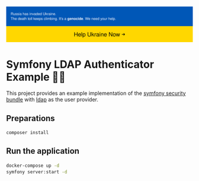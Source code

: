 [![Stand With Ukraine](https://raw.githubusercontent.com/vshymanskyy/StandWithUkraine/main/banner2-direct.svg)](https://vshymanskyy.github.io/StandWithUkraine/)

# Symfony LDAP Authenticator Example 📱💬

This project provides an example implementation of the [symfony security bundle][1] with [ldap][2] as the user provider.

## Preparations

```bash
composer install
```

## Run the application

```bash
docker-compose up -d
symfony server:start -d
```

[1]: https://symfony.com/doc/current/security.html
[2]: https://symfony.com/doc/current/security/ldap.html#security-ldap-user-provider